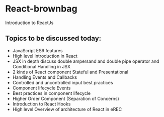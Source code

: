 # React-brownbag

Introduction to ReactJs

## Topics to be discussed today:
   - JavaScript ES6 features
   - High level Introduction in React
   - JSX in depth discuss double ampersand and double pipe operator and Conditional Handling in JSX
   - 2 kinds of React component Stateful and Presentational
   - Handling Events and Callbacks
   - Controlled and uncontrolled input best practices
   - Component lifecycle Events
   - Best practices in component lifecycle
   - Higher Order Component (Separation of Concerns)
   - Introduction to React Hooks
   - High level Overview of architecture of React in eREC